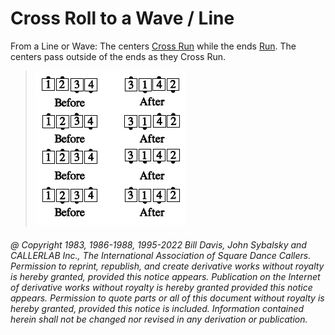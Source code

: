 
# Cross Roll to a Wave / Line

From a Line or Wave: The centers [Cross Run](../b2/run.md) while the
ends [Run](../b2/run.md). The centers pass outside of the ends as they
Cross Run.

> 
> ![alt](cross_roll.png)
>

###### @ Copyright 1983, 1986-1988, 1995-2022 Bill Davis, John Sybalsky and CALLERLAB Inc., The International Association of Square Dance Callers. Permission to reprint, republish, and create derivative works without royalty is hereby granted, provided this notice appears. Publication on the Internet of derivative works without royalty is hereby granted provided this notice appears. Permission to quote parts or all of this document without royalty is hereby granted, provided this notice is included. Information contained herein shall not be changed nor revised in any derivation or publication.
